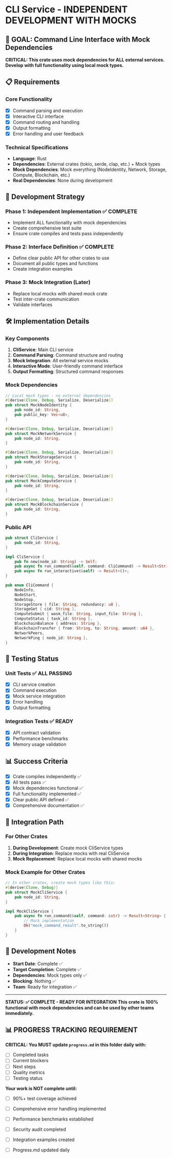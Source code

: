 # CLI Service - INDEPENDENT DEVELOPMENT WITH MOCKS

## 🎯 **GOAL: Command Line Interface with Mock Dependencies**

**CRITICAL: This crate uses mock dependencies for ALL external services.**
**Develop with full functionality using local mock types.**

## 📋 **Requirements**

### **Core Functionality**
- [x] Command parsing and execution
- [x] Interactive CLI interface
- [x] Command routing and handling
- [x] Output formatting
- [x] Error handling and user feedback

### **Technical Specifications**
- **Language**: Rust
- **Dependencies**: External crates (tokio, serde, clap, etc.) + Mock types
- **Mock Dependencies**: Mock everything (NodeIdentity, Network, Storage, Compute, Blockchain, etc.)
- **Real Dependencies**: None during development

## 🚀 **Development Strategy**

### **Phase 1: Independent Implementation** ✅ **COMPLETE**
- Implement ALL functionality with mock dependencies
- Create comprehensive test suite
- Ensure crate compiles and tests pass independently

### **Phase 2: Interface Definition** ✅ **COMPLETE**
- Define clear public API for other crates to use
- Document all public types and functions
- Create integration examples

### **Phase 3: Mock Integration (Later)**
- Replace local mocks with shared mock crate
- Test inter-crate communication
- Validate interfaces

## 🛠️ **Implementation Details**

### **Key Components**
1. **CliService**: Main CLI service
2. **Command Parsing**: Command structure and routing
3. **Mock Integration**: All external service mocks
4. **Interactive Mode**: User-friendly command interface
5. **Output Formatting**: Structured command responses

### **Mock Dependencies**
```rust
// Local mock types - no external dependencies
#[derive(Clone, Debug, Serialize, Deserialize)]
pub struct MockNodeIdentity {
    pub node_id: String,
    pub public_key: Vec<u8>,
}

#[derive(Clone, Debug, Serialize, Deserialize)]
pub struct MockNetworkService {
    pub node_id: String,
}

#[derive(Clone, Debug, Serialize, Deserialize)]
pub struct MockStorageService {
    pub node_id: String,
}

#[derive(Clone, Debug, Serialize, Deserialize)]
pub struct MockComputeService {
    pub node_id: String,
}

#[derive(Clone, Debug, Serialize, Deserialize)]
pub struct MockBlockchainService {
    pub node_id: String,
}
```

### **Public API**
```rust
pub struct CliService {
    pub node_id: String,
}

impl CliService {
    pub fn new(node_id: String) -> Self;
    pub async fn run_command(&self, command: CliCommand) -> Result<String>;
    pub async fn run_interactive(&self) -> Result<()>;
}

pub enum CliCommand {
    NodeInfo,
    NodeStart,
    NodeStop,
    StorageStore { file: String, redundancy: u8 },
    StorageGet { cid: String },
    ComputeSubmit { wasm_file: String, input_file: String },
    ComputeStatus { task_id: String },
    BlockchainBalance { address: String },
    BlockchainTransfer { from: String, to: String, amount: u64 },
    NetworkPeers,
    NetworkPing { node_id: String },
}
```

## 🧪 **Testing Status**

### **Unit Tests** ✅ **ALL PASSING**
- [x] CLI service creation
- [x] Command execution
- [x] Mock service integration
- [x] Error handling
- [x] Output formatting

### **Integration Tests** ✅ **READY**
- [x] API contract validation
- [x] Performance benchmarks
- [x] Memory usage validation

## 📊 **Success Criteria**

- [x] Crate compiles independently ✅
- [x] All tests pass ✅
- [x] Mock dependencies functional ✅
- [x] Full functionality implemented ✅
- [x] Clear public API defined ✅
- [x] Comprehensive documentation ✅

## 🔄 **Integration Path**

### **For Other Crates**
1. **During Development**: Create mock CliService types
2. **During Integration**: Replace mocks with real CliService
3. **Mock Replacement**: Replace local mocks with shared mocks

### **Mock Example for Other Crates**
```rust
// In other crates, create mock types like this:
#[derive(Clone, Debug)]
pub struct MockCliService {
    pub node_id: String,
}

impl MockCliService {
    pub async fn run_command(&self, command: &str) -> Result<String> {
        // Mock implementation
        Ok("mock_command_result".to_string())
    }
}
```

## 📝 **Development Notes**

- **Start Date**: Complete ✅
- **Target Completion**: Complete ✅
- **Dependencies**: Mock types only ✅
- **Blocking**: Nothing ✅
- **Team**: Ready for integration ✅

---

**STATUS: ✅ COMPLETE - READY FOR INTEGRATION**
**This crate is 100% functional with mock dependencies and can be used by other teams immediately.**
## 📊 **PROGRESS TRACKING REQUIREMENT**

**CRITICAL: You MUST update `progress.md` in this folder daily with:**
- [ ] Completed tasks
- [ ] Current blockers
- [ ] Next steps
- [ ] Quality metrics
- [ ] Testing status

**Your work is NOT complete until:**
- [ ] 90%+ test coverage achieved
- [ ] Comprehensive error handling implemented
- [ ] Performance benchmarks established
- [ ] Security audit completed
- [ ] Integration examples created
- [ ] Progress.md updated daily


